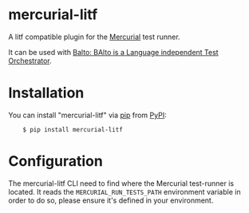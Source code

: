 # mercurial-litf

A litf compatible plugin for the [Mercurial](https://www.mercurial-scm.org/) test runner.

It can be used with [Balto: BAlto is a Language independent Test Orchestrator](https://lothiraldan.github.io/balto/).

# Installation


You can install "mercurial-litf" via
[pip](https://pypi.python.org/pypi/pip/) from
[PyPI](https://pypi.python.org/pypi):

```
    $ pip install mercurial-litf
```

# Configuration

The mercurial-litf CLI need to find where the Mercurial test-runner is located. It reads the `MERCURIAL_RUN_TESTS_PATH` environment variable in order to do so, please ensure it's defined in your environment.
